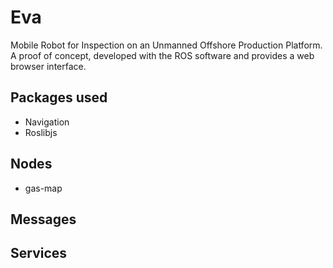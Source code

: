 # Eva
Mobile Robot for Inspection on an Unmanned Offshore Production Platform. A proof of concept, developed with the ROS software and provides a web browser interface.

## Packages used
- Navigation
- Roslibjs


## Nodes
- gas-map

## Messages

## Services
